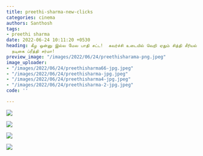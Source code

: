 ```yaml
---
title: preethi-sharma-new-clicks
categories: cinema
authors: Santhosh
tags:
- preethi sharma
date: 2022-06-24 10:11:20 +0530
heading: கீழ ஒன்னு இல்ல மேல பாதி சட்ட!  கவர்ச்சி உடையில் வெறி ஏதும் சித்தி சீரியல்
  நடிகை ப்ரீத்தி சர்மா!
preview_image: "/images/2022/06/24/preethisharama-png.jpeg"
image_uploader:
- "/images/2022/06/24/preethisharma66-jpg.jpeg"
- "/images/2022/06/24/preethisharma-jpg.jpeg"
- "/images/2022/06/24/preethisharma4-jpg.jpeg"
- "/images/2022/06/24/preethisharma-2-jpg.jpeg"
code: ''

---
```

![](/images/2022/06/24/preethisharma-2-jpg.jpeg)

![](/images/2022/06/24/preethisharma66-jpg.jpeg)

![](/images/2022/06/24/preethisharma4-jpg.jpeg)

![](/images/2022/06/24/preethisharma-jpg.jpeg)
